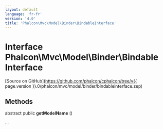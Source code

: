 ```yaml
---
layout: default
language: 'fr-fr'
version: '4.0'
title: 'Phalcon\Mvc\Model\Binder\BindableInterface'
---
```

# Interface **Phalcon\Mvc\Model\Binder\BindableInterface**

[Source on GitHub](https://github.com/phalcon/cphalcon/tree/v{{ page.version }}.0/phalcon/mvc/model/binder/bindableinterface.zep)

## Methods

abstract public **getModelName** ()

...